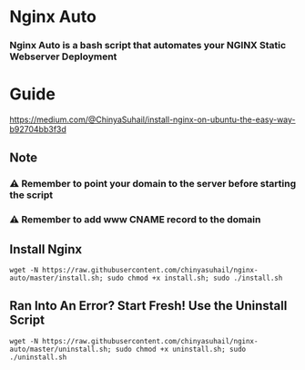 # Nginx Auto
### Nginx Auto is a bash script that automates your NGINX Static Webserver Deployment

# Guide

https://medium.com/@ChinyaSuhail/install-nginx-on-ubuntu-the-easy-way-b92704bb3f3d


## Note
### :warning: Remember to point your domain to the server before starting the script
### :warning: Remember to add www CNAME record to the domain 


## Install Nginx

```
wget -N https://raw.githubusercontent.com/chinyasuhail/nginx-auto/master/install.sh; sudo chmod +x install.sh; sudo ./install.sh
```

## Ran Into An Error? Start Fresh! Use the Uninstall Script

```
wget -N https://raw.githubusercontent.com/chinyasuhail/nginx-auto/master/uninstall.sh; sudo chmod +x uninstall.sh; sudo ./uninstall.sh
```